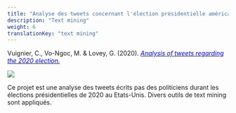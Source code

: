 ```yaml
---
title: "Analyse des tweets concernant l'élection présidentielle américaine de 2020"
description: "Text mining"
weight: 6
translationKey: "text mining"
---
```



Vuignier, C., Vo-Ngoc, M. & Lovey, G. (2020). [<span style="color:blue">*Analysis of tweets regarding the 2020 election.*</span>](https://github.com/GaetanLovey/myportfolio/raw/master/static/Text_mining_GroupD.pdf)


<img src="/tweets.png" class="specific-image">


Ce projet est une analyse des tweets écrits pas des politiciens durant les élections présidentielles de 2020 au Etats-Unis. Divers outils de text mining sont appliqués.  
